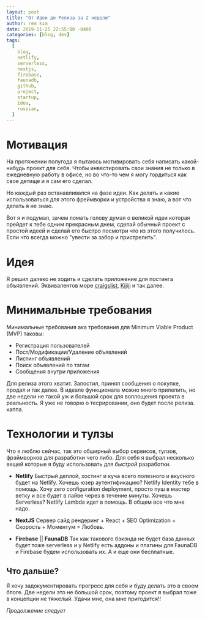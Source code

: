 ```yaml
---
layout: post
title: "От Идеи до Релиза за 2 недели"
author: rem kim
date: 2019-11-25 22:55:00 -0400
categories: [blog, dev]
tags:
  [
    blog,
    netlify,
    serverless,
    nextjs,
    firebase,
    faunadb,
    github,
    project,
    startup,
    idea,
    russian,
  ]
---
```


# Мотивация

На протяжении полугода я пытаюсь мотивировать себя написать какой-нибудь проект для себя. Чтобы инвестировать свои знания не только в ежедневную работу в офисе, но во что-то чем я могу гордиться как свое детище и я сам его сделал.

Но каждый раз останавливался на фазе идеи. Как делать и какие использоваться для этого фреймворки и устройства я знаю, а вот что делать я не знаю.

Вот я и подумал, зачем ломать голову думая о великой идеи которая прейдет к тебе одним прекрасным днем, сделай обычный проект с простой идеей и сделай его быстро посмотри что из этого получилось. Если что всегда можно "увести за забор и пристрелить".

# Идея

Я решил далеко не ходить и сделать приложение для постинга объявлений. Эквивалентов море [craigslist](craigslist.org), [Kijiji](kijiji.ca) и так далее.

# Минимальные требования

Минимальные требования ака требования для Minimum Viable Product (MVP) таковы:

- Регистрация пользователей
- Пост/Модификации/Удаление объявлений
- Листинг объявлений
- Поиск объявлений по тэгам
- Сообщения внутри приложения

Для релиза этого хватит. Запостил, принял сообщения о покупке, продал и так далее.
В идеале функционала можно много прилепить, но две недели не такой уж и большой срок для воплощения проекта в реальность. Я уже не говорю о тесрировании, оно будет после релиза. каппа.

# Технологии и тулзы

Что я люблю сейчас, так это обширный выбор сервисов, тулзов, фрэймворков для разработки чего либо. Для себя я выбрал несколько вещей которые я буду использовать для _быстрой_ разработки.

- **Netlify**
  Быстрый деплой, хостинг и куча всего полезного и вкусного будет на Netlify. Хочешь юзер аутентификацию? Netlify Identity тебе в помощь. Хочу zero configuration deployment, просто пуш в мастер ветку и все будет в лайве через в течение минуты. Хочешь Serverless? Netlify Lambda идет в помощь. В общем все что мне надо.

- **NextJS**
  Сервер сайд рендеринг + React + SEO Optimization + Скорость + Моментум = Любовь.

- **Firebase** || **FaunaDB**
  Так как такового бэкэнда не будет база данных будет тоже serverless и у Netlify есть аддоны и плагины для FaunaDB и Firebase будем использовать их. А и еще они бесплатные.

## Что дальше?

Я хочу задокументировать прогресс для себя и буду делать это в своем блоге. Две недели это не большой срок, поэтому проект я выбрал тоже в концепции не тяжелый. Удачи мне, она мне пригодится!!

_Продолжение следует_
